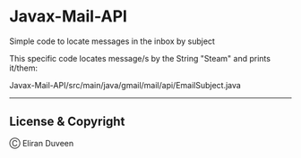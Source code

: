 # Javax-Mail-API
Simple code to locate messages in the inbox by subject

This specific code locates message/s by the String "Steam" and prints it/them:

Javax-Mail-API/src/main/java/gmail/mail/api/EmailSubject.java

---

## License & Copyright

Ⓒ Eliran Duveen
